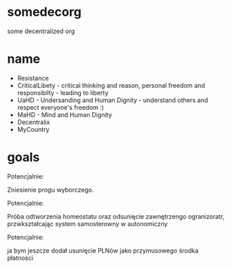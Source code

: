 # somedecorg
some decentralized org

# name

* Resistance
* CriticalLibety - critical thinking and reason, personal freedom and responsibilty - leading to liberty
* UaHD - Undersanding and Human Dignity - understand others and respect everyone's freedom :)
* MaHD - Mind and Human Dignity
* Decentralix
* MyCountry


# goals

Potencjalnie:

Zniesienie progu wyborczego.

Potencjalnie:

Próba odtworzenia homeostatu oraz odsunięcie zawnętrzengo ogranizoratr, przwkształcając system samosterowny w autonomiczny

Potencjalnie:

ja bym jeszcze dodał usunięcie PLNów jako przymusowego środka płatności




